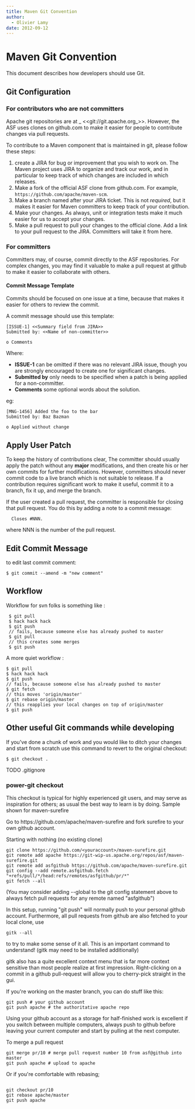 ```yaml
---
title: Maven Git Convention
author: 
  - Olivier Lamy
date: 2012-09-12
---
```


<!-- Licensed to the Apache Software Foundation (ASF) under one-->
<!-- or more contributor license agreements.  See the NOTICE file-->
<!-- distributed with this work for additional information-->
<!-- regarding copyright ownership.  The ASF licenses this file-->
<!-- to you under the Apache License, Version 2.0 (the-->
<!-- "License"); you may not use this file except in compliance-->
<!-- with the License.  You may obtain a copy of the License at-->
<!---->
<!--   http://www.apache.org/licenses/LICENSE-2.0-->
<!---->
<!-- Unless required by applicable law or agreed to in writing,-->
<!-- software distributed under the License is distributed on an-->
<!-- "AS IS" BASIS, WITHOUT WARRANTIES OR CONDITIONS OF ANY-->
<!-- KIND, either express or implied.  See the License for the-->
<!-- specific language governing permissions and limitations-->
<!-- under the License.-->

# Maven Git Convention

This document describes how developers should use Git\. 

## Git Configuration

### For contributors who are not committers

Apache git repositories are at _ &lt;&lt;git://git\.apache\.org_&gt;&gt;\. However, the ASF uses clones on github\.com to make it easier for people to contribute changes via pull requests\.

To contribute to a Maven component that is maintained in git, please follow these steps:

1. create a JIRA for bug or improvement that you wish to work on\. The Maven project uses JIRA to organize and track our work, and in particular to keep track of which changes are included in which releases\.
1. Make a fork of the official ASF clone from github\.com\. For example, `https://github.com/apache/maven-scm`\.
1. Make a branch named after your JIRA ticket\. This is not _required_, but it makes it easier for Maven committers to keep track of your contribution\.
1. Make your changes\. As always, unit or integration tests make it much easier for us to accept your changes\.
1. Make a pull request to pull your changes to the official clone\. Add a link to your pull request to the JIRA\. Committers will take it from here\.
### For committers

Committers may, of course, commit directly to the ASF repositories\. For complex changes, you may find it valuable to make a pull request at github to make it easier to collaborate with others\.

#### Commit Message Template

Commits should be focused on one issue at a time, because that makes it easier for others to review the commit\.

A commit message should use this template:

```
[ISSUE-1] <<Summary field from JIRA>>
Submitted by: <<Name of non-committer>>

o Comments
```

Where:

- **ISSUE\-1** can be omitted if there was no relevant JIRA issue, though you are strongly encouraged to create one for significant changes\.
- **Submitted by** only needs to be specified when a patch is being applied for a non\-committer\.
- **Comments** some optional words about the solution\.

eg:

```
[MNG-1456] Added the foo to the bar
Submitted by: Baz Bazman

o Applied without change
```

## Apply User Patch

To keep the history of contributions clear, The committer should usually apply the patch without any **major** modifications, and then create his or her own commits for further modifications\. However, committers should never commit code to a live branch which is not suitable to release\. If a contribution requires significant work to make it useful, commit it to a branch, fix it up, and merge the branch\.

If the user created a pull request, the committer is responsible for closing that pull request\. You do this by adding a note to a commit message:

```
  Closes #NNN.
```

where NNN is the number of the pull request\.

## Edit Commit Message

to edit last commit comment:

```
$ git commit --amend -m "new comment"
```

## Workflow

Workflow for svn folks is something like :

```
 $ git pull
 $ hack hack hack
 $ git push
 // fails, because someone else has already pushed to master
 $ git pull
 // this creates some merges
 $ git push
```

A more quiet workflow :

```
$ git pull
$ hack hack hack
$ git push
// fails, because someone else has already pushed to master
$ git fetch
// this moves 'origin/master'
$ git rebase origin/master
// this reapplies your local changes on top of origin/master
$ git push
```

## Other useful Git commands while developing

If you&apos;ve done a chunk of work and you would like to ditch your changes and start from scratch use this command to revert to the original checkout:

```
$ git checkout .
```

TODO \.gitignore

### power\-git checkout

This checkout is typical for highly experienced git users, and may serve as inspiration for others; as usual the best way to learn is by doing\. Sample shown for maven\-surefire

Go to https://github\.com/apache/maven\-surefire and fork surefire to your own github account\.

Starting with nothing \(no existing clone\)

```
git clone https://github.com/<youraccount>/maven-surefire.git
git remote add apache https://git-wip-us.apache.org/repos/asf/maven-surefire.git
git remote add asfgithub https://github.com/apache/maven-surefire.git
git config --add remote.asfgithub.fetch "+refs/pull/*/head:refs/remotes/asfgithub/pr/*"
git fetch --all
```

\(You may consider adding \-\-global to the git config statement above to always fetch pull requests for any remote named &quot;asfgithub&quot;\)

In this setup, running &quot;git push&quot; will normally push to your personal github account\. Furthermore, all pull requests from github are also fetched to your local clone, use

```
gitk --all
```

to try to make some sense of it all\. This is an important command to understand\! \(gitk may need to be installed additionally\)

gitk also has a quite excellent context menu that is far more context sensitive than most people realize at first impression\. Right\-clicking on a commit in a github pull\-request will allow you to cherry\-pick straight in the gui\.

If you&apos;re working on the master branch, you can do stuff like this:

```
git push # your github account
git push apache # the authoritative apache repo
```

Using your github account as a storage for half\-finished work is excellent if you switch between multiple computers, always push to github before leaving your current computer and start by pulling at the next computer\.

To merge a pull request

```
git merge pr/10 # merge pull request number 10 from asf@github into master
git push apache # upload to apache
```

Or if you&apos;re comfortable with rebasing;

```

git checkout pr/10
git rebase apache/master
git push apache
```

